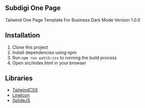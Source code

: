 ## Subdigi One Page

Tailwind One Page Template For Business
Dark Mode Version 1.0.0


## Installation

1. Clone this project
2. Install dependencies using npm
3. Run `npm run watch:css` to running the build process
4. Open src/index.html in your browser


## Libraries
- [TailwindCSS](https://tailwindcss.com/)
- [LineIcon](https://lineicons.com/icons/)
- [SplideJS](https://splidejs.com/)